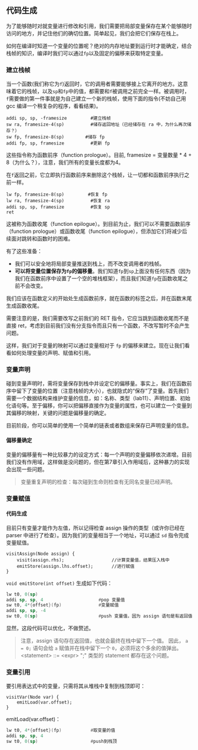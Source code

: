 ## 代码生成

为了能够随时对就变量进行修改和引用，我们需要把局部变量保存在某个能够随时访问的地方，并记住他们的确切位置。简单起见，我们会把它们保存在栈上。

如何在编译时知道一个变量的位置呢？绝对的内存地址要到运行时才能确定，结合栈帧的知识，编译时我们可以通过`fp`以及固定的偏移来获取特定变量。

### 建立栈帧

当一个函数(我们称它为`f`)返回时，它的调用者需要能够接上它离开的地方。这意味着它的栈帧，以及`sp`和`fp`中的值，都需要和`f`被调用之前完全一样。被调用时，`f`需要做的第一件事就是为自己建立一个新的栈帧，使用下面的指令(不妨自己用 gcc 编译一个稍复杂的程序，看看结果)。

```
addi sp, sp, -framesize         #建立栈帧
sw ra, framesize-4(sp)          #储存返回地址（已经储存在 ra 中，为什么再次储存？）
sw fp, framesize-8(sp)        #储存 fp
addi fp, sp, framesize          #更新 fp
```

这些指令称为函数前序（function prologue）。目前, framesize = 变量数量 * 4 + 8（为什么？），注意，我们所有的变量长度都为4。

在`f`返回之前，它立即执行函数前序来删除这个栈帧，让一切都和函数前序执行之前一样。

```
lw fp, framesize-8(sp)         #恢复 fp
lw ra, framesize-4(sp)          #恢复 ra
addi sp, sp, framesize          #恢复 sp
ret
```
这被称为函数收尾（function epilogue）。到目前为止，我们可以不需要函数前序（function prologue）或函数收尾（function epilogue），但添加它们将减少后续面对跳转和函数时的困难。

有了这些准备：
- 我们可以安全地将局部变量推送到栈上，而不改变调用者的栈帧。
- **可以将变量位置保存为`fp`的偏移量**。我们知道`fp`到`sp`上面没有任何东西（因为我们在函数前序中设置了一个空的堆栈框架），而且我们知道`fp`在函数收尾之前不会改变。


我们应该在函数定义的开始处生成函数前序，就在函数的标签之后，并在函数末尾生成函数收尾。

需要注意的是，我们需要改写之前我们的 RET 指令，它应当跳到函数收尾而不是直接 ret，考虑到目前我们没有分支指令而且只有一个函数，不改写暂时不会产生问题。

这样，我们对于变量的映射可以通过变量相对于 `fp` 的偏移来建立。现在让我们看看如何处理变量的声明、赋值和引用。

### 变量声明

碰到变量声明时，需将变量保存到栈中并设定它的偏移量。事实上，我们在函数前序中留下了变量的位置（注意栈帧的大小），也就隐式的“保存”了变量。首先我们需要一个数据结构来维护变量的信息，如：名称、类型（lab11）、声明位置、初始化语句等。至于偏移，你可以把偏移直接作为变量的属性，也可以建立一个变量到其偏移的映射，关键的问题是偏移量的确定。

目前阶段，你可以简单的使用一个简单的链表或者数组来保存已声明变量的信息。

#### 偏移量确定

变量的偏移量有一种比较暴力的设定方式：每一个声明的变量偏移依次递增。目前我们没有作用域，这样做是没问题的，但在第7章引入作用域后，这种暴力的实现会出现一些问题。

> 变量重复声明的检查：每次碰到生命则检查有无同名变量已经声明。

### 变量赋值

#### 代码生成

目前只有变量才能作为左值，所以记得检查 assign 操作的类型（或许你已经在 parser 中进行了检查）。因为我们的变量相当于一个地址，可以通过 `sd` 指令完成变量赋值。

```
visitAssign(Node assign) {
    visit(assign.rhs);                  //计算变量值，结果压入栈中
    emitStore(assign.lhs.offset);       //进行赋值
}
```
`void emitStore(int offset)` 生成如下代码：

```asm
lw t0, 0(sp)
addi sp, sp, 4                     #pop 变量值                   
sw t0, 4*{offset}(fp)              #变量赋值
addi sp, sp, -4
sw t0, 0(sp)                       #push 变量值，因为 assign 语句是有返回值的
```

显然，这段代码可以优化，不做赘述。

> 注意，assign 语句存在返回值，也就会最终在栈中留下一个值。
> 因此， `a = 0;` 语句会给 `a` 赋值并在栈中留下一个 `0`，必须将这个多余的值弹出。
> \<statement\> ::= \<expr\> ";" 类型的 statement 都存在这个问题。

### 变量引用

要引用表达式中的变量，只需将其从堆栈中复制到栈顶即可：

```
visitVar(Node var) {
    emitLoad(var.offset);
}
```

emitLoad(var.offset)：

```asm
lw t0, 4*{offset}(fp)           #取变量的值
addi sp, sp, 4
sw t0, 0(sp)                    #push到栈顶
```
